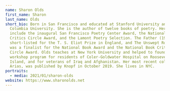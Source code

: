 ```yaml
---
name: Sharon Olds
first_name: Sharon
last_name: Olds
short_bio: Born in San Francisco and educated at Stanford University and
  Columbia University. She is the author of twelve books of poetry. Her honors
  include the inaugural San Francisco Poetry Center Award, the National Book
  Critics Circle Award, and the Lamont Poetry Selection. The Father (1992) was
  short-listed for the T. S. Eliot Prize in England, and The Unswept Room (2002)
  was a finalist for the National Book Award and the National Book Critics
  Circle Award. Olds teaches at New York University and helped to found the NYU
  workshop program for residents of Coler-Goldwater Hospital on Roosevelt
  Island, and for veterans of Iraq and Afghanistan. Her most recent collection,
  Arias, was published by Knopf in October 2019. She lives in NYC.
portraits:
  - media: 2021/01/sharon-olds
website: https://www.sharonolds.net
---
```

